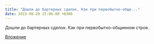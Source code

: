 ```yaml
---
title: "Дошли до бартерных сделок. Как при первобытно-общи..."
date: 2015-08-20 15:06:00 +0300
---
```


Дошли до бартерных сделок. Как при первобытно-общинном строе.

[Вложение](https://vk.com/photo41076938_377727572)
